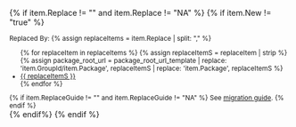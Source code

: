 {% if item.Replace != "" and item.Replace != "NA" %}
    {% if item.New != "true" %}
    <div class="replacement"><small>Replaced By:
    {% assign replaceItems = item.Replace | split: "," %}
    <ul>
    {% for replaceItem in replaceItems %}
        {% assign replaceItemS = replaceItem | strip %}
        {% assign package_root_url = package_root_url_template | replace: 'item.GroupId/item.Package', replaceItemS | replace: 'item.Package', replaceItemS %}
        <li><a href="{{ package_root_url }}">{{ replaceItemS }}</a></li>
    {% endfor %}
    </ul>
    {% if item.ReplaceGuide != "" and item.ReplaceGuide != "NA" %}
    See <a href="{{ item.ReplaceGuide }}">migration guide</a>.
    {% endif %}
    </small>
    </div>
    {% endif%}
{% endif %}
